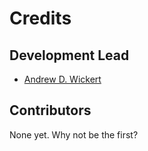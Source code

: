 # Credits

## Development Lead

* [Andrew D. Wickert](https://github.com/awickert)

## Contributors

None yet. Why not be the first?
